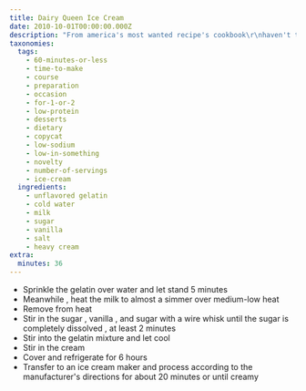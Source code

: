 ```yaml
---
title: Dairy Queen Ice Cream
date: 2010-10-01T00:00:00.000Z
description: "From america's most wanted recipe's cookbook\r\nhaven't tried yet, but wanted to post for safe keeping!"
taxonomies:
  tags:
    - 60-minutes-or-less
    - time-to-make
    - course
    - preparation
    - occasion
    - for-1-or-2
    - low-protein
    - desserts
    - dietary
    - copycat
    - low-sodium
    - low-in-something
    - novelty
    - number-of-servings
    - ice-cream
  ingredients:
    - unflavored gelatin
    - cold water
    - milk
    - sugar
    - vanilla
    - salt
    - heavy cream
extra:
  minutes: 36
---
```

 - Sprinkle the gelatin over water and let stand 5 minutes
 - Meanwhile , heat the milk to almost a simmer over medium-low heat
 - Remove from heat
 - Stir in the sugar , vanilla , and sugar with a wire whisk until the sugar is completely dissolved , at least 2 minutes
 - Stir into the gelatin mixture and let cool
 - Stir in the cream
 - Cover and refrigerate for 6 hours
 - Transfer to an ice cream maker and process according to the manufacturer's directions for about 20 minutes or until creamy
